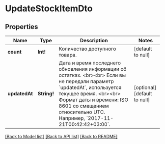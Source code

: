 # UpdateStockItemDto

## Properties
Name | Type | Description | Notes
------------ | ------------- | ------------- | -------------
**count** | **Int!** | Количество доступного товара.  | [default to null]
**updatedAt** | **String!** | Дата и время последнего обновления информации об остатках. &lt;br&gt;&lt;br&gt; Если вы не передали параметр &#x60;updatedAt&#x60;, используется текущее время. &lt;br&gt;&lt;br&gt; Формат даты и времени: ISO 8601 со смещением относительно UTC. Например, &#x60;2017-11-21T00:42:42+03:00&#x60;.  | [optional] [default to null]

[[Back to Model list]](../README.md#documentation-for-models) [[Back to API list]](../README.md#documentation-for-api-endpoints) [[Back to README]](../README.md)


